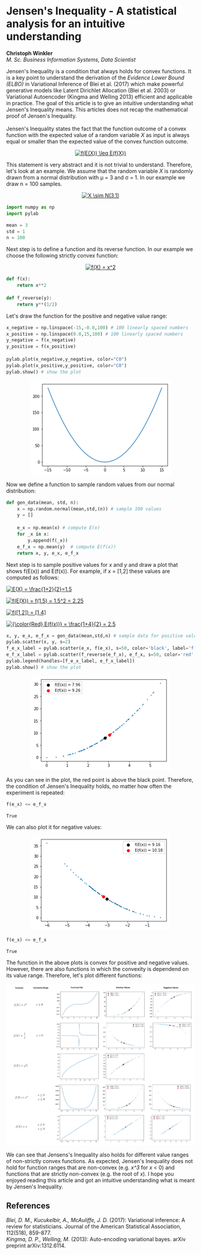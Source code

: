 <link rel="stylesheet" href="stylesheet.min.css">
<h1>Jensen's Inequality - A statistical analysis for an intuitive understanding</h1>
<p align="left" style="font-size:14px;"><b>Christoph Winkler</b><br>
<i>M. Sc. Business Information Systems, Data Scientist</i></p>

Jensen's Inequality is a condition that always holds for convex functions. It is a key point to understand the derivation of the <i>Evidence Lower Bound (ELBO)</i> in Variational Inference of Blei et al. (2017) which make powerful generative models like Latent Dirichlet Allocation (Blei et al. 2003) or Variational Autoencoder (Kingma and Welling 2013) efficient and applicable in practice. The goal of this article is to give an intuitive understanding what Jensen's Inequality means. This articles does not recap the mathematical proof of Jensen's Inequality. <br><br>
Jensen's Inequality states the fact that the function outcome of a convex function with the expected value of a random variable <i>X</i> as input is always equal or smaller than the expected value of the convex function outcome.<br>

<p align="center">
<a href="https://www.codecogs.com/eqnedit.php?latex=\dpi{120}&space;f(E(X))&space;\leq&space;E(f(X))" target="_blank"><img src="https://latex.codecogs.com/gif.latex?\dpi{120}&space;f(E(X))&space;\leq&space;E(f(X))" title="f(E(X)) \leq E(f(X))" /></a>
</p>

This statement is very abstract and it is not trivial to understand. Therefore, let's look at an example. We assume that the random variable <i>X</i> is randomly drawn from a normal distribution with &mu; = 3 and &sigma; = 1. In our example we draw n = 100 samples.

<p align="center">
<a href="https://www.codecogs.com/eqnedit.php?latex=\dpi{120}&space;X&space;\sim&space;N(3,1)" target="_blank"><img src="https://latex.codecogs.com/gif.latex?\dpi{120}&space;X&space;\sim&space;N(3,1)" title="X \sim N(3,1)" /></a>
</p>

```python
import numpy as np
import pylab
```

```python
mean = 3
std = 1
n = 100
```

Next step is to define a function and its reverse function. In our example we choose the following strictly convex function:

<p align="center">
<a href="https://www.codecogs.com/eqnedit.php?latex=\dpi{120}&space;f(X)&space;=&space;x^2" target="_blank"><img src="https://latex.codecogs.com/gif.latex?\dpi{120}&space;f(X)&space;=&space;x^2" title="f(X) = x^2" /></a>
</p>

```python
def f(x):
    return x**2

def f_reverse(y):
    return y**(1/2)
```

Let's draw the function for the positive and negative value range:

```python
x_negative = np.linspace(-15,-0.0,100) # 100 linearly spaced numbers
x_positive = np.linspace(0.0,15,100) # 100 linearly spaced numbers
y_negative = f(x_negative)
y_positive = f(x_positive)

pylab.plot(x_negative,y_negative, color="C0")
pylab.plot(x_positive,y_positive, color="C0")
pylab.show() # show the plot
```
<p align="center">
<img src="img_x2.png" />
</p>

Now we define a function to sample random values from our normal distribution:

```python
def gen_data(mean, std, n):
    x = np.random.normal(mean,std,(n)) # sample 100 values
    y = []

    e_x = np.mean(x) # compute E(x)
    for _x in x:
        y.append(f(_x))
    e_f_x = np.mean(y)  # compute E(f(x))
    return x, y, e_x, e_f_x
 ```
 
Next step is to sample positive values for <i>x</i> and <i>y</i> and draw a plot that shows f(E(x)) and E(f(x)). For example, if <i>x</i> = [1,2] these values are computed as follows:

<a href="https://www.codecogs.com/eqnedit.php?latex=\dpi{120}&space;E(X)&space;=&space;\frac{1&plus;2}{2}=1.5" target="_blank"><img src="https://latex.codecogs.com/gif.latex?\dpi{120}&space;E(X)&space;=&space;\frac{1&plus;2}{2}=1.5" title="E(X) = \frac{1+2}{2}=1.5" /></a>

<a href="https://www.codecogs.com/eqnedit.php?latex=\dpi{120}&space;f(E(X))&space;=&space;f(1.5)&space;=&space;1.5^2&space;=&space;2.25" target="_blank"><img src="https://latex.codecogs.com/gif.latex?\dpi{120}&space;f(E(X))&space;=&space;f(1.5)&space;=&space;1.5^2&space;=&space;2.25" title="f(E(X)) = f(1.5) = 1.5^2 = 2.25" /></a>

<a href="https://www.codecogs.com/eqnedit.php?latex=\dpi{120}&space;f([1,2])&space;=&space;[1,4]" target="_blank"><img src="https://latex.codecogs.com/gif.latex?\dpi{120}&space;f([1,2])&space;=&space;[1,4]" title="f([1,2]) = [1,4]" /></a>

<a href="https://www.codecogs.com/eqnedit.php?latex=\dpi{120}&space;&space;E(f(x))&space;=&space;\frac{1&plus;4}{2}&space;=&space;2.5" target="_blank"><img src="https://latex.codecogs.com/gif.latex?\dpi{120}&space;&space;E(f(x))&space;=&space;\frac{1&plus;4}{2}&space;=&space;2.5" title="{\color{Red} E(f(x))} = \frac{1+4}{2} = 2.5" /></a>

 
```python
x, y, e_x, e_f_x = gen_data(mean,std,n) # sample data for positive value range
pylab.scatter(x, y, s=2)
f_e_x_label = pylab.scatter(e_x, f(e_x), s=50, color='black', label='f(E(x)) = ' + str(round(f(e_x),2)))
e_f_x_label = pylab.scatter(f_reverse(e_f_x), e_f_x, s=50, color='red', label='E(f(x)) = ' + str(round(e_f_x,2)))
pylab.legend(handles=[f_e_x_label, e_f_x_label])
pylab.show() # show the plot
```
<p align="center">
<img src="img_x2_positive.png" />
</p>

As you can see in the plot, the red point is above the black point. Therefore, the condition of Jensen's Inequality holds, no matter how often the experiment is repeated:

```python
f(e_x) <= e_f_x
```
```
True
```

We can also plot it for negative values:<br>
<p align="center">
<img src="img_x2_negative.png" />
</p>

```python
f(e_x) <= e_f_x
```
```
True
```

The function in the above plots is convex for positive and negative values. However, there are also functions in which the convexity is dependend on its value range. Therefore, let's plot different functions:
<p align="center">
<img src="img_functions.png" />
</p>
We can see that Jensens's Inequality also holds for different value ranges of non-strictly convex functions. As expected, Jensen's Inequality does not hold for function ranges that are non-convex (e.g. <i>x^3</i> for <i>x</i> < 0) and functions that are strictly non-convex (e.g. the root of <i>x</i>). I hope you enjoyed reading this article and got an intuitive understanding what is meant by Jensen's Inequality.

<h2>References</h2>
<i>Blei, D. M., Kucukelbir, A., McAuliffe, J. D.</i> (2017): Variational inference: A review for statisticians. Journal of the American Statistical Association, 112(518), 859-877.<br>
<i>Kingma, D. P., Welling, M.</i> (2013): Auto-encoding variational bayes. arXiv preprint arXiv:1312.6114.

